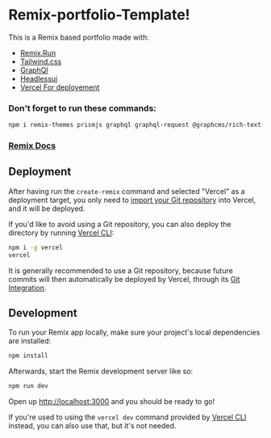 # Remix-portfolio-Template!


This is a Remix based portfolio made with:
- [Remix.Run](https://remix.run)
- [Tailwind.css](https://tailwindcss.com/)
- [GraphQl](https://graphql.org/)
- [Headlessui](https://headlessui.com/)
- [Vercel For deployement](https://vercel.com/docs/concepts/deployments/overview)

### Don't forget to run these commands:
```sh 
npm i remix-themes prismjs graphql graphql-request @graphcms/rich-text-react-renderer @headlessui/react
```

### [Remix Docs](https://remix.run/docs)



## Deployment

After having run the `create-remix` command and selected "Vercel" as a deployment target, you only need to [import your Git repository](https://vercel.com/new) into Vercel, and it will be deployed.

If you'd like to avoid using a Git repository, you can also deploy the directory by running [Vercel CLI](https://vercel.com/cli):

```sh
npm i -g vercel
vercel
```

It is generally recommended to use a Git repository, because future commits will then automatically be deployed by Vercel, through its [Git Integration](https://vercel.com/docs/concepts/git).

## Development

To run your Remix app locally, make sure your project's local dependencies are installed:

```sh
npm install
```

Afterwards, start the Remix development server like so:

```sh
npm run dev
```

Open up [http://localhost:3000](http://localhost:3000) and you should be ready to go!

If you're used to using the `vercel dev` command provided by [Vercel CLI](https://vercel.com/cli) instead, you can also use that, but it's not needed.

